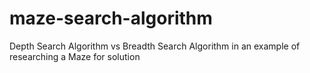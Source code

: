 # maze-search-algorithm

Depth Search Algorithm vs Breadth Search Algorithm in an example of researching a Maze for solution
